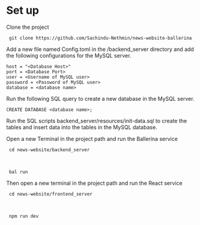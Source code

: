 <h1>Set up</h1>



Clone the project

     git clone https://github.com/Sachindu-Nethmin/news-website-ballerina

Add a new file named Config.toml in the /backend_server directory and add the following configurations for the MySQL server.
    
    host = "<Database Host>"
    port = <Database Port>
    user = <Username of MySQL user>
    password = <Password of MySQL user>
    database = <database name>

 Run the following SQL query to create a new database in the MySQL server.

    CREATE DATABASE <database name>;

Run the SQL scripts backend_server/resources/init-data.sql to create the tables and insert data into the tables in the MySQL database.

Open a new Terminal in the project path and run the Ballerina service

     cd news-website/backend_server
<br>
    
     bal run

Then open a new terminal in the project path and run the React service
    
     cd news-website/frontend_server
<br>
    
     npm run dev

   
